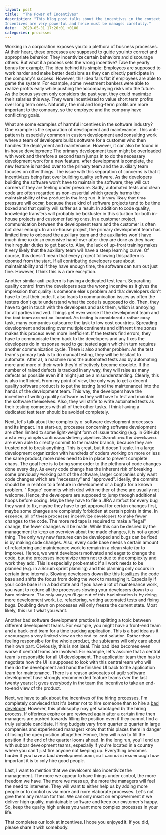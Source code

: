 ```yaml
---
layout: post
title:  "The Power of Incentives"
description: "This blog post talks about the incentives in the context of software development.
Incentives are very powerful and hence must be managed carefully."
date:   2020-05-01 17:26:01 +0100
categories: processes
---
```

Working in a corporation exposes you to a plethora of business processes. At their heart, these
processes are supposed to guide you into correct and appropriate behavior. They incentivize certain
behaviors and discourage others. But what if a process sets the wrong incentive? Take the yearly
bonus for example. The idea behind it is simple: Employees are supposed to work harder and make
better decisions as they can directly participate in the company's success. However, this idea falls
flat if employees are able to game the system. For example, some investment bankers were able to
realize profits early while pushing the accompanying risks into the future. As the bonus system only
considers the past year, they could maximize their salaries this way. They were incentivized to
value short term profits over long term ones. Naturally, the mid and long-term profits are more
important to the company, so the employee and the company have conflicting goals.

What are some examples of harmful incentives in the software industry? One example is the separation
of development and maintenance. This anti-pattern is especially common in custom development and
consulting work where a team of developers builds software for a customer who then handles the
deployment and maintenance. However, it can also be found in in-house development: The primary
development team might be overloaded with work and therefore a second team jumps in to do the
necessary development work for a new feature. After development is complete, the new feature is
handed over to the primary team and the auxiliary team focuses on other things. The issue with this
separation of concerns is that it incentivizes being fast over building quality software. As the
developers building the software won't have to maintain the software, they will cut corners if they
are feeling under pressure. Sadly, automated tests and clean code are often regarded as
non-essential which greatly harms the maintainability of the product in the long run. It is very
likely that time pressure will occur, because these kind of software projects tend to be time boxed
and that quality will suffer as a result. In addition to code quality, knowledge transfers will
probably be lackluster in this situation for both in-house projects and customer facing ones. In a
customer project, communication between the development team and the customer is often not clear
enough. In an in-house project, the primary development team has limited time to onboard the
auxiliary team and the auxiliaries won't have much time to do an extensive hand-over after they are
done as they have their regular duties to get back to. Also, the lack of up-front training makes it
very likely that the auxiliary team will have a steep learning curve. Of course, this doesn't mean
that every project following this pattern is doomed from the start. If all contributing developers
care about maintainability and if they have enough time, the software can turn out just fine.
However, I think this is a rare exception.

Another similar anti-pattern is having a dedicated test team. Separating quality control from the
developers sets the wrong incentive as it gives the impression that quality is someone else's
problem and that developers don't have to test their code. It also leads to communication issues as
often the testers don't quite understand what the code is supposed to do. Then, they have to get in
touch with the developers and ask them, which is annoying for all parties involved. Things get even
worse if the development team and the test team are not co-located. As testing is considered a
rather easy task, many companies outsource the task to low cost countries. Spreading development and
testing over multiple continents and different time zones makes this process even more inefficient.
If the testers find errors, they have to communicate them back to the developers and any fixes the
developers do in response need to get tested again which in turn requires another communication
cycle. There is also another problem: As the test team's primary task is to do manual testing, they
will be hesitant to automate. After all, a machine runs the automated tests and by automating more
and more of their work they'd effectively become obsolete. If the number of raised defects is
tracked in any way, they will raise as many defects as possible even if it might just be a
misunderstanding. Clearly, this is also inefficient. From my point of view, the only way to get a
decent quality software product is to put the testing (and the maintenance) into the hands of the
development team. This way, the developers have the incentive of writing quality software as they
will have to test and maintain the software themselves. Also, they will strife to write automated
tests as their testing competes with all of their other tasks. I think having a dedicated test team
should be avoided completely.

Next, let's talk about the complexity of software development processes and its impact. In a
start-up, processes concerning software development are often limited to some light-weight form of
issue tracking (e.g. in GitHub) and a very simple continuous delivery pipeline. Sometimes the
developers are even able to directly commit to the master branch, because they are trusted not to
break anything. This is great, but it doesn't scale. In a large development organization with
hundreds of coders working on more or less the same product, more rules need to be in place to
prevent complete chaos. The goal here is to bring some order to the plethora of code changes done
every day. As every code change has the inherent risk of breaking some previously working part of
the software, larger companies only want code changes which are "necessary" and "approved". Ideally,
the commits should be in relation to a feature in development or a bugfix for a known problem. "
Rogue" commits which deal with neither of these are usually not welcome. Hence, the developers are
supposed to jump through additional hoops before coding. Maybe they have to file a JIRA artefact for
every bug they want to fix, maybe they have to get approval for certain changes first, maybe some
changes are completely forbidden at certain points in time. In essence, all of these processes
incentivize developers to make fewer changes to the code. The
more red tape is required to make a "legal" change, the fewer changes will be made. While this can
be desired by the management to keep an overview about the made changes, it is not a good thing. The
only way new features can be developed and bugs can be fixed is by making code changes. Also, every
code base needs a certain amount of refactoring and maintenance work to remain in a clean state (or
to
improve). Hence, we want developers motivated and eager to change the code, but the processes
incentivize them not to due to the complexity and work they add. This is especially problematic if
all work needs to be planned (e.g. in a Scrum sprint planning) and this planning only occurs in
certain time intervals. Slowing developers down like this fossilizes the code base and shifts the
focus from doing the work to managing it. Especially if your code base is in a bad state and if you
have a lot of maintenance work, you want to reduce all the processes slowing your developers down to
a bare minimum. The only way you'll get out of this bad situation is by doing more development work,
i.e. refactoring, writing automated tests and fixing bugs. Doubling down on processes will only
freeze the current state. Most likely, this isn't what you want.

Another bad software development practice is splitting a topic between different development teams.
For example, you might have a front-end team and a back-end team for a time tracking application.
This is a bad idea as it encourages a very limited view on the end-to-end solution. Rather than
feeling responsible for the whole product, the subteams will only care about their own part.
Obviously, this is not ideal. This bad idea becomes even worse if central teams are involved. For
example, let's assume that a central team is responsible for all UI development. The application
team then has to negotiate how the UI is supposed to look with this central team who will then do
the development and hand the finished UI back to the application team for maintenance. There is a
reason advocates of agile software development have strongly recommended feature teams over the last
twenty years: It gives everybody in the team the incentive to take an end-to-end view of the
product.

Next, we have to talk about the incentives of the hiring processes. I'm completely convinced that
it's better not to hire someone than to hire
a [bad developer](https://thinkingsideways.net/people/developer-skill-matrix.html). However, this
philosophy may get sabotaged by the hiring process. If offerings expire or are reviewed again after
a certain time then managers are pushed towards filling the position even if they cannot find a
truly suitable candidate. Hiring budgets vary from quarter to quarter in large companies and
experienced managers know that this places them in danger of losing the open position altogether.
Hence, they will rush to fill the position if the end of the quarter looms ahead. In the long run,
you'll end up with subpar development teams, especially if you're located in a country where you
can't just fire anyone not keeping up. Everything becomes harder if you have a bad development team,
so I cannot stress enough how important it is to only hire good people.

Last, I want to mention that we developers also incentivize the management. The more we appear to
have things under control, the more freedom we have. The more we mess up, the more the managers will
feel the need to intervene. They will want to either help us by adding more people or to control us
via more and more elaborate processes. Let's not give them any reason for this. We can only insist
on empowerment if we deliver high quality, maintainable software and keep our customer's happy. So,
keep the quality high unless you want more complex processes in your life.

That completes our look at incentives. I hope you enjoyed it. If you did, please share it with
somebody.